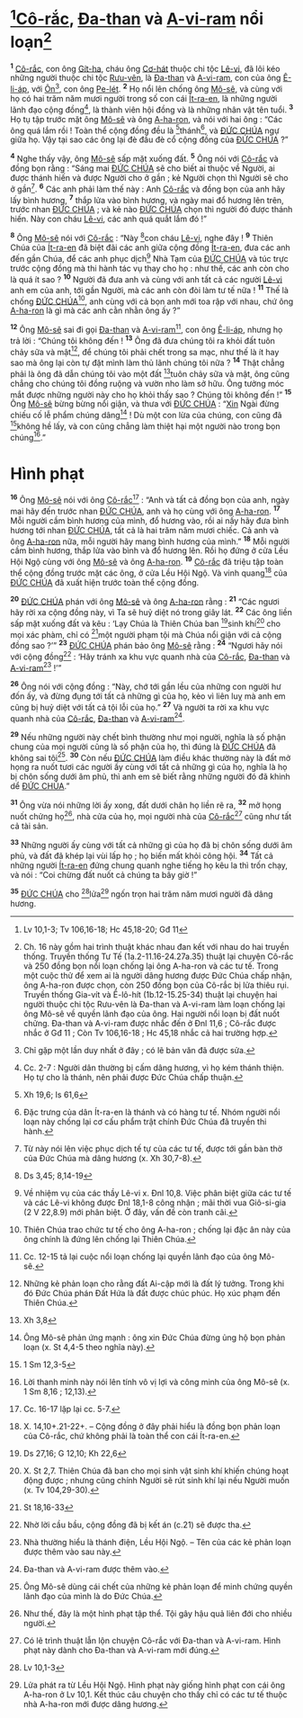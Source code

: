 # [^1@-5b076a8e-1769-46dd-992f-6161edbb5851][Cô-rắc](), [Đa-than]() và [A-vi-ram]() nổi loạn[^1-5b076a8e-1769-46dd-992f-6161edbb5851]

<sup><b>1</b></sup> [Cô-rắc](), con ông [Gít-ha](), cháu ông [Cơ-hát]() thuộc chi tộc [Lê-vi](), đã lôi kéo những người thuộc chi tộc [Rưu-vên](), là [Đa-than]() và [A-vi-ram](), con của ông [Ê-li-áp](), với [Ôn]()[^2-5b076a8e-1769-46dd-992f-6161edbb5851], con ông [Pe-lét](). <sup><b>2</b></sup> Họ nổi lên chống ông [Mô-sê](), và cùng với họ có hai trăm năm mươi người trong số con cái [Ít-ra-en](), là những người lãnh đạo cộng đồng[^3-5b076a8e-1769-46dd-992f-6161edbb5851], là thành viên hội đồng và là những nhân vật tên tuổi. <sup><b>3</b></sup> Họ tụ tập trước mặt ông [Mô-sê]() và ông [A-ha-ron](), và nói với hai ông : “Các ông quá lắm rồi ! Toàn thể cộng đồng đều là [^2@-5b076a8e-1769-46dd-992f-6161edbb5851]thánh[^4-5b076a8e-1769-46dd-992f-6161edbb5851], và [ĐỨC CHÚA]() ngự giữa họ. Vậy tại sao các ông lại đè đầu đè cổ cộng đồng của [ĐỨC CHÚA]() ?”

<sup><b>4</b></sup> Nghe thấy vậy, ông [Mô-sê]() sấp mặt xuống đất. <sup><b>5</b></sup> Ông nói với [Cô-rắc]() và đồng bọn rằng : “Sáng mai [ĐỨC CHÚA]() sẽ cho biết ai thuộc về Người, ai được thánh hiến và được Người cho ở gần ; kẻ Người chọn thì Người sẽ cho ở gần[^5-5b076a8e-1769-46dd-992f-6161edbb5851]. <sup><b>6</b></sup> Các anh phải làm thế này : Anh [Cô-rắc]() và đồng bọn của anh hãy lấy bình hương, <sup><b>7</b></sup> thắp lửa vào bình hương, và ngày mai đổ hương lên trên, trước nhan [ĐỨC CHÚA]() ; và kẻ nào [ĐỨC CHÚA]() chọn thì người đó được thánh hiến. Này con cháu [Lê-vi](), các anh quá quắt lắm đó !”

<sup><b>8</b></sup> Ông [Mô-sê]() nói với [Cô-rắc]() : “Này [^3@-5b076a8e-1769-46dd-992f-6161edbb5851]con cháu [Lê-vi](), nghe đây ! <sup><b>9</b></sup> Thiên Chúa của [Ít-ra-en]() đã biệt đãi các anh giữa cộng đồng [Ít-ra-en](), đưa các anh đến gần Chúa, để các anh phục dịch[^6-5b076a8e-1769-46dd-992f-6161edbb5851] Nhà Tạm của [ĐỨC CHÚA]() và túc trực trước cộng đồng mà thi hành tác vụ thay cho họ : như thế, các anh còn cho là quá ít sao ? <sup><b>10</b></sup> Người đã đưa anh và cùng với anh tất cả các người [Lê-vi]() anh em của anh, tới gần Người, mà các anh còn đòi làm tư tế nữa ! <sup><b>11</b></sup> Thế là chống [ĐỨC CHÚA]()[^7-5b076a8e-1769-46dd-992f-6161edbb5851], anh cùng với cả bọn anh mới toa rập với nhau, chứ ông [A-ha-ron]() là gì mà các anh cằn nhằn ông ấy ?”

<sup><b>12</b></sup> Ông [Mô-sê]() sai đi gọi [Đa-than]() và [A-vi-ram]()[^8-5b076a8e-1769-46dd-992f-6161edbb5851], con ông [Ê-li-áp](), nhưng họ trả lời : “Chúng tôi không đến ! <sup><b>13</b></sup> Ông đã đưa chúng tôi ra khỏi đất tuôn chảy sữa và mật[^9-5b076a8e-1769-46dd-992f-6161edbb5851], để chúng tôi phải chết trong sa mạc, như thế là ít hay sao mà ông lại còn tự đặt mình làm thủ lãnh chúng tôi nữa ? <sup><b>14</b></sup> Thật chẳng phải là ông đã dẫn chúng tôi vào một đất [^4@-5b076a8e-1769-46dd-992f-6161edbb5851]tuôn chảy sữa và mật, ông cũng chẳng cho chúng tôi đồng ruộng và vườn nho làm sở hữu. Ông tưởng móc mắt được những người này cho họ khỏi thấy sao ? Chúng tôi không đến !” <sup><b>15</b></sup> Ông [Mô-sê]() bừng bừng nổi giận, và thưa với [ĐỨC CHÚA]() : “[Xin]() Ngài đừng chiếu cố lễ phẩm chúng dâng[^10-5b076a8e-1769-46dd-992f-6161edbb5851] ! Dù một con lừa của chúng, con cũng đã [^5@-5b076a8e-1769-46dd-992f-6161edbb5851]không hề lấy, và con cũng chẳng làm thiệt hại một người nào trong bọn chúng[^11-5b076a8e-1769-46dd-992f-6161edbb5851].”

# Hình phạt

<sup><b>16</b></sup> Ông [Mô-sê]() nói với ông [Cô-rắc]()[^12-5b076a8e-1769-46dd-992f-6161edbb5851] : “Anh và tất cả đồng bọn của anh, ngày mai hãy đến trước nhan [ĐỨC CHÚA](), anh và họ cùng với ông [A-ha-ron](). <sup><b>17</b></sup> Mỗi người cầm bình hương của mình, đổ hương vào, rồi ai nấy hãy đưa bình hương tới nhan [ĐỨC CHÚA](), tất cả là hai trăm năm mươi chiếc. Cả anh và ông [A-ha-ron]() nữa, mỗi người hãy mang bình hương của mình.” <sup><b>18</b></sup> Mỗi người cầm bình hương, thắp lửa vào bình và đổ hương lên. Rồi họ đứng ở cửa Lều Hội Ngộ cùng với ông [Mô-sê]() và ông [A-ha-ron](). <sup><b>19</b></sup> [Cô-rắc]() đã triệu tập toàn thể cộng đồng trước mặt các ông, ở cửa Lều Hội Ngộ. Và vinh quang[^13-5b076a8e-1769-46dd-992f-6161edbb5851] của [ĐỨC CHÚA]() đã xuất hiện trước toàn thể cộng đồng.

<sup><b>20</b></sup> [ĐỨC CHÚA]() phán với ông [Mô-sê]() và ông [A-ha-ron]() rằng : <sup><b>21</b></sup> “Các ngươi hãy rời xa cộng đồng này, vì Ta sẽ huỷ diệt nó trong giây lát. <sup><b>22</b></sup> Các ông liền sấp mặt xuống đất và kêu : ‘Lạy Chúa là Thiên Chúa ban [^6@-5b076a8e-1769-46dd-992f-6161edbb5851]sinh khí[^14-5b076a8e-1769-46dd-992f-6161edbb5851] cho mọi xác phàm, chỉ có [^7@-5b076a8e-1769-46dd-992f-6161edbb5851]một người phạm tội mà Chúa nổi giận với cả cộng đồng sao ?’” <sup><b>23</b></sup> [ĐỨC CHÚA]() phán bảo ông [Mô-sê]() rằng : <sup><b>24</b></sup> “Ngươi hãy nói với cộng đồng[^15-5b076a8e-1769-46dd-992f-6161edbb5851] : ‘Hãy tránh xa khu vực quanh nhà của [Cô-rắc](), [Đa-than]() và [A-vi-ram]()[^16-5b076a8e-1769-46dd-992f-6161edbb5851] !’”

<sup><b>26</b></sup> Ông nói với cộng đồng : “Này, chớ tới gần lều của những con người hư đốn ấy, và đừng đụng tới tất cả những gì của họ, kẻo vì liên luỵ mà anh em cũng bị huỷ diệt với tất cả tội lỗi của họ.” <sup><b>27</b></sup> Và người ta rời xa khu vực quanh nhà của [Cô-rắc](), [Đa-than]() và [A-vi-ram]()[^18-5b076a8e-1769-46dd-992f-6161edbb5851].

<sup><b>29</b></sup> Nếu những người này chết bình thường như mọi người, nghĩa là số phận chung của mọi người cũng là số phận của họ, thì đúng là [ĐỨC CHÚA]() đã không sai tôi[^19-5b076a8e-1769-46dd-992f-6161edbb5851]. <sup><b>30</b></sup> Còn nếu [ĐỨC CHÚA]() làm điều khác thường này là đất mở họng ra nuốt tươi các người ấy cùng với tất cả những gì của họ, nghĩa là họ bị chôn sống dưới âm phủ, thì anh em sẽ biết rằng những người đó đã khinh dể [ĐỨC CHÚA]().”

<sup><b>31</b></sup> Ông vừa nói những lời ấy xong, đất dưới chân họ liền rẽ ra, <sup><b>32</b></sup> mở họng nuốt chửng họ[^20-5b076a8e-1769-46dd-992f-6161edbb5851], nhà cửa của họ, mọi người nhà của [Cô-rắc]()[^21-5b076a8e-1769-46dd-992f-6161edbb5851] cũng như tất cả tài sản.

<sup><b>33</b></sup> Những người ấy cùng với tất cả những gì của họ đã bị chôn sống dưới âm phủ, và đất đã khép lại vùi lấp họ ; họ biến mất khỏi công hội. <sup><b>34</b></sup> Tất cả những người [Ít-ra-en]() đứng chung quanh nghe tiếng họ kêu la thì trốn chạy, và nói : “Coi chừng đất nuốt cả chúng ta bây giờ !”

<sup><b>35</b></sup> [ĐỨC CHÚA]() cho [^9@-5b076a8e-1769-46dd-992f-6161edbb5851]lửa[^22-5b076a8e-1769-46dd-992f-6161edbb5851] ngốn trọn hai trăm năm mươi người đã dâng hương.

[^1-5b076a8e-1769-46dd-992f-6161edbb5851]: Ch. 16 này gồm hai trình thuật khác nhau đan kết với nhau do hai truyền thống. Truyền thống Tư Tế (1a.2-11.16-24.27a.35) thuật lại chuyện Cô-rắc và 250 đồng bọn nổi loạn chống lại ông A-ha-ron và các tư tế. Trong một cuộc thử để xem ai là người dâng hương được Đức Chúa chấp nhận, ông A-ha-ron được chọn, còn 250 đồng bọn của Cô-rắc bị lửa thiêu rụi. Truyền thống Gia-vít và Ê-lô-hít (1b.12-15.25-34) thuật lại chuyện hai người thuộc chi tộc Rưu-vên là Đa-than và A-vi-ram làm loạn chống lại ông Mô-sê về quyền lãnh đạo của ông. Hai người nổi loạn bị đất nuốt chửng. Đa-than và A-vi-ram được nhắc đến ở Đnl 11,6 ; Cô-rắc được nhắc ở Gđ 11 ; Còn Tv 106,16-18 ; Hc 45,18 nhắc cả hai trường hợp.

[^2-5b076a8e-1769-46dd-992f-6161edbb5851]: Chỉ gặp một lần duy nhất ở đây ; có lẽ bản văn đã được sửa.

[^3-5b076a8e-1769-46dd-992f-6161edbb5851]: Cc. 2-7 : Người dân thường bị cấm dâng hương, vì họ kém thánh thiện. Họ tự cho là thánh, nên phải được Đức Chúa chấp thuận.

[^4-5b076a8e-1769-46dd-992f-6161edbb5851]: Đặc trưng của dân Ít-ra-en là thánh và có hàng tư tế. Nhóm người nổi loạn này chống lại cơ cấu phẩm trật chính Đức Chúa đã truyền thi hành.

[^5-5b076a8e-1769-46dd-992f-6161edbb5851]: Từ này nói lên việc phục dịch tế tự của các tư tế, được tới gần bàn thờ của Đức Chúa mà dâng hương (x. Xh 30,7-8).

[^6-5b076a8e-1769-46dd-992f-6161edbb5851]: Về nhiệm vụ của các thầy Lê-vi x. Đnl 10,8. Việc phân biệt giữa các tư tế và các Lê-vi không được Đnl 18,1-8 công nhận ; mãi thời vua Giô-si-gia (2 V 22,8.9) mới phân biệt. Ở đây, vấn đề còn tranh cãi.

[^7-5b076a8e-1769-46dd-992f-6161edbb5851]: Thiên Chúa trao chức tư tế cho ông A-ha-ron ; chống lại đặc ân này của ông chính là đứng lên chống lại Thiên Chúa.

[^8-5b076a8e-1769-46dd-992f-6161edbb5851]: Cc. 12-15 tả lại cuộc nổi loạn chống lại quyền lãnh đạo của ông Mô-sê.

[^9-5b076a8e-1769-46dd-992f-6161edbb5851]: Những kẻ phản loạn cho rằng đất Ai-cập mới là đất lý tưởng. Trong khi đó Đức Chúa phán Đất Hứa là đất được chúc phúc. Họ xúc phạm đến Thiên Chúa.

[^10-5b076a8e-1769-46dd-992f-6161edbb5851]: Ông Mô-sê phản ứng mạnh : ông xin Đức Chúa đừng ủng hộ bọn phản loạn (x. St 4,4-5 theo nghĩa này).

[^11-5b076a8e-1769-46dd-992f-6161edbb5851]: Lời thanh minh này nói lên tính vô vị lợi và công minh của ông Mô-sê (x. 1 Sm 8,16 ; 12,13).

[^12-5b076a8e-1769-46dd-992f-6161edbb5851]: Cc. 16-17 lặp lại cc. 5-7.

[^13-5b076a8e-1769-46dd-992f-6161edbb5851]: X. 14,10+.21-22+. – Cộng đồng ở đây phải hiểu là đồng bọn phản loạn của Cô-rắc, chứ không phải là toàn thể con cái Ít-ra-en.

[^14-5b076a8e-1769-46dd-992f-6161edbb5851]: X. St 2,7. Thiên Chúa đã ban cho mọi sinh vật sinh khí khiến chúng hoạt động được ; nhưng cũng chính Người sẽ rút sinh khí lại nếu Người muốn (x. Tv 104,29-30).

[^15-5b076a8e-1769-46dd-992f-6161edbb5851]: Nhờ lời cầu bầu, cộng đồng đã bị kết án (c.21) sẽ được tha.

[^16-5b076a8e-1769-46dd-992f-6161edbb5851]: Nhà thường hiểu là thánh điện, Lều Hội Ngộ. – Tên của các kẻ phản loạn được thêm vào sau này.

[^18-5b076a8e-1769-46dd-992f-6161edbb5851]: Đa-than và A-vi-ram được thêm vào.

[^19-5b076a8e-1769-46dd-992f-6161edbb5851]: Ông Mô-sê dùng cái chết của những kẻ phản loạn để minh chứng quyền lãnh đạo của mình là do Đức Chúa.

[^20-5b076a8e-1769-46dd-992f-6161edbb5851]: Như thế, đây là một hình phạt tập thể. Tội gây hậu quả liên đới cho nhiều người.

[^21-5b076a8e-1769-46dd-992f-6161edbb5851]: Có lẽ trình thuật lẫn lộn chuyện Cô-rắc với Đa-than và A-vi-ram. Hình phạt này dành cho Đa-than và A-vi-ram mới đúng.

[^22-5b076a8e-1769-46dd-992f-6161edbb5851]: Lửa phát ra từ Lều Hội Ngộ. Hình phạt này giống hình phạt con cái ông A-ha-ron ở Lv 10,1. Kết thúc câu chuyện cho thấy chỉ có các tư tế thuộc nhà A-ha-ron mới được dâng hương.

[^1@-5b076a8e-1769-46dd-992f-6161edbb5851]: Lv 10,1-3; Tv 106,16-18; Hc 45,18-20; Gđ 11

[^2@-5b076a8e-1769-46dd-992f-6161edbb5851]: Xh 19,6; Is 61,6

[^3@-5b076a8e-1769-46dd-992f-6161edbb5851]: Ds 3,45; 8,14-19

[^4@-5b076a8e-1769-46dd-992f-6161edbb5851]: Xh 3,8

[^5@-5b076a8e-1769-46dd-992f-6161edbb5851]: 1 Sm 12,3-5

[^6@-5b076a8e-1769-46dd-992f-6161edbb5851]: Ds 27,16; G 12,10; Kh 22,6

[^7@-5b076a8e-1769-46dd-992f-6161edbb5851]: St 18,16-33

[^9@-5b076a8e-1769-46dd-992f-6161edbb5851]: Lv 10,1-3
